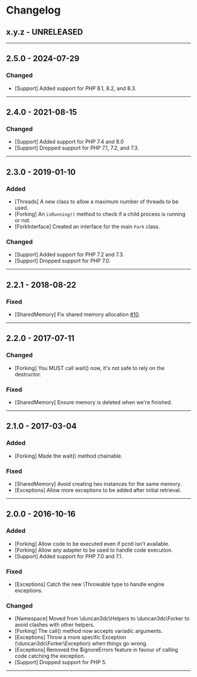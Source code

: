 Changelog
=========

## x.y.z - UNRELEASED

--------

## 2.5.0 - 2024-07-29

### Changed

* [Support] Added support for PHP 8.1, 8.2, and 8.3.

--------

## 2.4.0 - 2021-08-15

### Changed

* [Support] Added support for PHP 7.4 and 8.0
* [Support] Dropped support for PHP 7.1, 7.2, and 7.3.

--------

## 2.3.0 - 2019-01-10

### Added

* [Threads] A new class to allow a maximum number of threads to be used.
* [Forking] An `isRunning()` method to check if a child process is running or not.
* [ForkInterface] Created an interface for the main `Fork` class.

### Changed

* [Support] Added support for PHP 7.2 and 7.3.
* [Support] Dropped support for PHP 7.0.

--------

## 2.2.1 - 2018-08-22

### Fixed

* [SharedMemory] Fix shared memory allocation [#10](https://github.com/duncan3dc/fork-helper/pull/10).

--------

## 2.2.0 - 2017-07-11

### Changed

* [Forking] You MUST call wait() now, it's not safe to rely on the destructor.

### Fixed

* [SharedMemory] Ensure memory is deleted when we're finished.

--------

## 2.1.0 - 2017-03-04

### Added

* [Forking] Made the wait() method chainable.

### Fixed

* [SharedMemory] Avoid creating two instances for the same memory.
* [Exceptions] Allow more exceptions to be added after initial retrieval.

--------

## 2.0.0 - 2016-10-16

### Added

* [Forking] Allow code to be executed even if pcntl isn't available.
* [Forking] Allow any adapter to be used to handle code execution.
* [Support] Added support for PHP 7.0 and 7.1.

### Fixed

* [Exceptions] Catch the new \Throwable type to handle engine exceptions.

### Changed

* [Namespace] Moved from \duncan3dc\Helpers to \duncan3dc\Forker to avoid clashes with other helpers.
* [Forking] The call() method now accepts variadic arguments.
* [Exceptions] Throw a more specific Exception (\duncan3dc\Forker\Exception) when things go wrong.
* [Exceptions] Removed the $ignoreErrors feature in favour of calling code catching the exception.
* [Support] Dropped support for PHP 5.

--------
